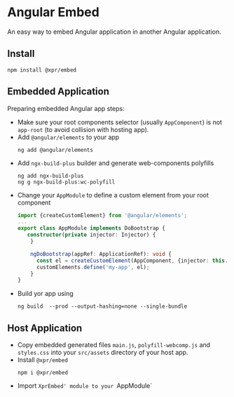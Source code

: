 # Angular Embed

An easy way to embed Angular application in another Angular application.

## Install
```
npm install @xpr/embed
```

## Embedded Application
Preparing embedded Angular app steps:
* Make sure your root components selector (usually `AppComponent`) is not `app-root` (to avoid collision with hosting app).
* Add `@angular/elements` to your app
  ```
  ng add @angular/elements
  ```
* Add `ngx-build-plus` builder and generate web-components polyfills
  ```
  ng add ngx-build-plus
  ng g ngx-build-plus:wc-polyfill
  ```
* Change your `AppModule` to define a custom element from your root component
  ```typescript
  import {createCustomElement} from '@angular/elements';
  ...
  export class AppModule implements DoBootstrap {
     constructor(private injector: Injector) {
      }
  
      ngDoBootstrap(appRef: ApplicationRef): void {
        const el = createCustomElement(AppComponent, {injector: this.injector});
        customElements.define('my-app', el);
      }
  }
  ```
* Build yor app using
  ```
  ng build  --prod --output-hashing=none --single-bundle
  ```
  
## Host Application  
* Copy embedded generated files `main.js`, `polyfill-webcomp.js` and `styles.css` into your `src/assets` directory of your host app.
* Install `@xpr/embed`
  ```
  npm i @xpr/embed
  ```
* Import `XprEmbed' module to your `AppModule`

